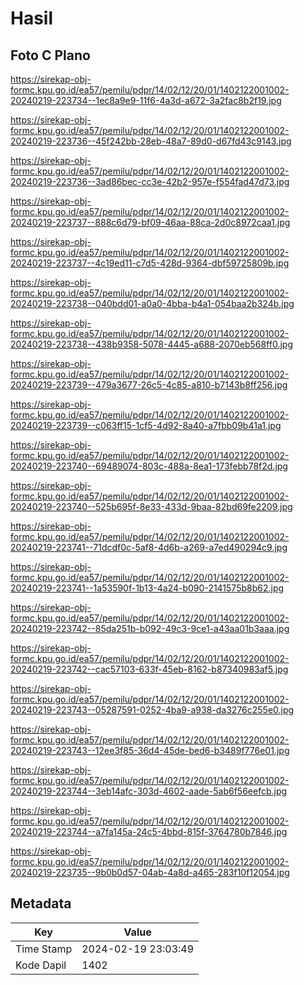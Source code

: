# Hasil

## Foto C Plano

https://sirekap-obj-formc.kpu.go.id/ea57/pemilu/pdpr/14/02/12/20/01/1402122001002-20240219-223734--1ec8a9e9-11f6-4a3d-a672-3a2fac8b2f19.jpg

https://sirekap-obj-formc.kpu.go.id/ea57/pemilu/pdpr/14/02/12/20/01/1402122001002-20240219-223736--45f242bb-28eb-48a7-89d0-d67fd43c9143.jpg

https://sirekap-obj-formc.kpu.go.id/ea57/pemilu/pdpr/14/02/12/20/01/1402122001002-20240219-223736--3ad86bec-cc3e-42b2-957e-f554fad47d73.jpg

https://sirekap-obj-formc.kpu.go.id/ea57/pemilu/pdpr/14/02/12/20/01/1402122001002-20240219-223737--888c6d79-bf09-46aa-88ca-2d0c8972caa1.jpg

https://sirekap-obj-formc.kpu.go.id/ea57/pemilu/pdpr/14/02/12/20/01/1402122001002-20240219-223737--4c19ed11-c7d5-428d-9364-dbf59725809b.jpg

https://sirekap-obj-formc.kpu.go.id/ea57/pemilu/pdpr/14/02/12/20/01/1402122001002-20240219-223738--040bdd01-a0a0-4bba-b4a1-054baa2b324b.jpg

https://sirekap-obj-formc.kpu.go.id/ea57/pemilu/pdpr/14/02/12/20/01/1402122001002-20240219-223738--438b9358-5078-4445-a688-2070eb568ff0.jpg

https://sirekap-obj-formc.kpu.go.id/ea57/pemilu/pdpr/14/02/12/20/01/1402122001002-20240219-223739--479a3677-26c5-4c85-a810-b7143b8ff256.jpg

https://sirekap-obj-formc.kpu.go.id/ea57/pemilu/pdpr/14/02/12/20/01/1402122001002-20240219-223739--c063ff15-1cf5-4d92-8a40-a7fbb09b41a1.jpg

https://sirekap-obj-formc.kpu.go.id/ea57/pemilu/pdpr/14/02/12/20/01/1402122001002-20240219-223740--69489074-803c-488a-8ea1-173febb78f2d.jpg

https://sirekap-obj-formc.kpu.go.id/ea57/pemilu/pdpr/14/02/12/20/01/1402122001002-20240219-223740--525b695f-8e33-433d-9baa-82bd69fe2209.jpg

https://sirekap-obj-formc.kpu.go.id/ea57/pemilu/pdpr/14/02/12/20/01/1402122001002-20240219-223741--71dcdf0c-5af8-4d6b-a269-a7ed490294c9.jpg

https://sirekap-obj-formc.kpu.go.id/ea57/pemilu/pdpr/14/02/12/20/01/1402122001002-20240219-223741--1a53590f-1b13-4a24-b090-2141575b8b62.jpg

https://sirekap-obj-formc.kpu.go.id/ea57/pemilu/pdpr/14/02/12/20/01/1402122001002-20240219-223742--85da251b-b092-49c3-9ce1-a43aa01b3aaa.jpg

https://sirekap-obj-formc.kpu.go.id/ea57/pemilu/pdpr/14/02/12/20/01/1402122001002-20240219-223742--cac57103-633f-45eb-8162-b87340983af5.jpg

https://sirekap-obj-formc.kpu.go.id/ea57/pemilu/pdpr/14/02/12/20/01/1402122001002-20240219-223743--05287591-0252-4ba9-a938-da3276c255e0.jpg

https://sirekap-obj-formc.kpu.go.id/ea57/pemilu/pdpr/14/02/12/20/01/1402122001002-20240219-223743--12ee3f85-36d4-45de-bed6-b3489f776e01.jpg

https://sirekap-obj-formc.kpu.go.id/ea57/pemilu/pdpr/14/02/12/20/01/1402122001002-20240219-223744--3eb14afc-303d-4602-aade-5ab6f56eefcb.jpg

https://sirekap-obj-formc.kpu.go.id/ea57/pemilu/pdpr/14/02/12/20/01/1402122001002-20240219-223744--a7fa145a-24c5-4bbd-815f-3764780b7846.jpg

https://sirekap-obj-formc.kpu.go.id/ea57/pemilu/pdpr/14/02/12/20/01/1402122001002-20240219-223735--9b0b0d57-04ab-4a8d-a465-283f10f12054.jpg


## Metadata

| Key        | Value               |
| ---------- | ------------------- |
| Time Stamp | 2024-02-19 23:03:49 |
| Kode Dapil | 1402                |



